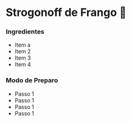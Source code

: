 # Strogonoff de Frango :chicken:

### Ingredientes

- Item a 
- Item 2
- Item 3
- Item 4

### Modo de Preparo

- Passo 1 
- Passo 1 
- Passo 1 
- Passo 1 